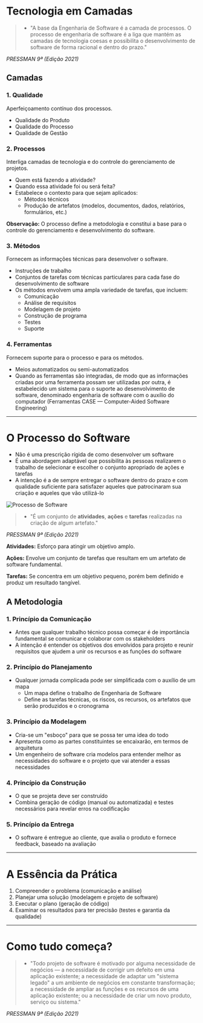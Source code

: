 # Tecnologia em Camadas

> - "A base da Engenharia de Software é a camada de processos. O processo de engenharia de software é a liga que mantém as camadas de tecnologia coesas e possibilita o desenvolvimento de software de forma racional e dentro do prazo."

_PRESSMAN 9ª (Edição 2021)_

## Camadas

### 1. Qualidade

Aperfeiçoamento contínuo dos processos.

- Qualidade do Produto
- Qualidade do Processo
- Qualidade de Gestão

### 2. Processos

Interliga camadas de tecnologia e do controle do gerenciamento de projetos.

- Quem está fazendo a atividade?
- Quando essa atividade foi ou será feita?
- Estabelece o contexto para que sejam aplicados:
  - Métodos técnicos
  - Produção de artefatos (modelos, documentos, dados, relatórios, formulários, etc.)

**Observação:** O processo define a metodologia e constitui a base para o controle do gerenciamento e desenvolvimento do software.

### 3. Métodos

Fornecem as informações técnicas para desenvolver o software.

- Instruções de trabalho
- Conjuntos de tarefas com técnicas particulares para cada fase do desenvolvimento de software
- Os métodos envolvem uma ampla variedade de tarefas, que incluem:
  - Comunicação
  - Análise de requisitos
  - Modelagem de projeto
  - Construção de programa
  - Testes
  - Suporte

### 4. Ferramentas

Fornecem suporte para o processo e para os métodos.

- Meios automatizados ou semi-automatizados
- Quando as ferramentas são integradas, de modo que as informações criadas por uma ferramenta possam ser utilizadas por outra, é estabelecido um sistema para o suporte ao desenvolvimento de software, denominado engenharia de software com o auxílio do computador (Ferramentas CASE — Computer-Aided Software Engineering)

---

# O Processo do Software

- Não é uma prescrição rígida de como desenvolver um software
- É uma abordagem adaptável que possibilita às pessoas realizarem o trabalho de selecionar e escolher o conjunto apropriado de ações e tarefas
- A intenção é a de sempre entregar o software dentro do prazo e com qualidade suficiente para satisfazer aqueles que patrocinaram sua criação e aqueles que vão utilizá-lo

![Processo de Software](./Recursos/processo-de-software.png)

> - "É um conjunto de **atividades**, **ações** e **tarefas** realizadas na criação de algum artefato."

_PRESSMAN 9ª (Edição 2021)_

**Atividades:** Esforço para atingir um objetivo amplo.

**Ações:** Envolve um conjunto de tarefas que resultam em um artefato de software fundamental.

**Tarefas:** Se concentra em um objetivo pequeno, porém bem definido e produz um resultado tangível.

## A Metodologia

### 1. Princípio da Comunicação

- Antes que qualquer trabalho técnico possa começar é de importância fundamental se comunicar e colaborar com os stakeholders
- A intenção é entender os objetivos dos envolvidos para projeto e reunir requisitos que ajudem a unir os recursos e as funções do software

### 2. Princípio do Planejamento

- Qualquer jornada complicada pode ser simplificada com o auxílio de um mapa
  - Um mapa define o trabalho de Engenharia de Software
  - Define as tarefas técnicas, os riscos, os recursos, os artefatos que serão produzidos e o cronograma

### 3. Princípio da Modelagem

- Cria-se um "esboço" para que se possa ter uma idea do todo
- Apresenta como as partes constituintes se encaixarão, em termos de arquitetura
- Um engenheiro de software cria modelos para entender melhor as necessidades do software e o projeto que vai atender a essas necessidades

### 4. Princípio da Construção

- O que se projeta deve ser construído
- Combina geração de código (manual ou automatizada) e testes necessários para revelar erros na codificação

### 5. Princípio da Entrega

- O software é entregue ao cliente, que avalia o produto e fornece feedback, baseado na avaliação

---

# A Essência da Prática

1. Compreender o problema (comunicação e análise)
2. Planejar uma solução (modelagem e projeto de software)
3. Executar o plano (geração de código)
4. Examinar os resultados para ter precisão (testes e garantia da qualidade)

---

# Como tudo começa?

> - "Todo projeto de software é motivado por alguma necessidade de negócios — a necessidade de corrigir um defeito em uma aplicação existente; a necessidade de adaptar um "sistema legado" a um ambiente de negócios em constante transformação; a necessidade de ampliar as funções e os recursos de uma aplicação existente; ou a necessidade de criar um novo produto, serviço ou sistema."

_PRESSMAN 9ª (Edição 2021)_
